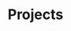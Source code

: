 ---
title: Projects
permalink: /{{ locale }}/projects/index.html
key: 'projects'
description: 'Showcase of recent projects. Knowing that the websites I build for my clients are helping them grow and become more successful is amazing.'
layout: projects.njk
lead: 'Showcase of recent projects. Knowing that the websites I build for my clients are helping them grow and become more successful is amazing.'
cta:
  title: 'Get in touch!'
  desktop: "Have you opened a restaurant? Do you design clothes and need a shop? Are you a coach? An actress, actor, singer? Have you set A cousin made you a website 10 years ago and it's going badly?..."
  lead: "Send me a mail at [hola@lenesaile.com](mailto:hola@lenesaile.com) and tell me about your project, opportunities or whatever you have in mind! I'm always up for a chat."
---